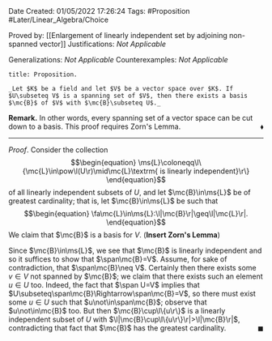 <br />
<br />

Date Created: 01/05/2022 17:26:24
Tags: #Proposition #Later/Linear_Algebra/Choice

Proved by: [[Enlargement of linearly independent set by adjoining non-spanned vector]]
Justifications: _Not Applicable_

Generalizations: _Not Applicable_
Counterexamples: _Not Applicable_

``` ad-Proposition
title: Proposition.

_Let $K$ be a field and let $V$ be a vector space over $K$. If $U\subseteq V$ is a spanning set of $V$, then there exists a basis $\mc{B}$ of $V$ with $\mc{B}\subseteq U$._

```

**Remark.** In other words, every spanning set of a vector space can be cut down to a basis. This proof requires Zorn's Lemma.<span style="float:right;">$\blacklozenge$</span>

---

_Proof_. Consider the collection
$$\begin{equation}
    \ms{L}\coloneqq\l\{\mc{L}\in\pow\l(U\r)\mid\mc{L}\textrm{ is linearly independent}\r\}
\end{equation}$$
of all linearly independent subsets of $U$, and let $\mc{B}\in\ms{L}$ be of greatest cardinality; that is, let $\mc{B}\in\ms{L}$ be such that
$$\begin{equation}
    \fa\mc{L}\in\ms{L}:\l|\mc{B}\r|\geq\l|\mc{L}\r|.
\end{equation}$$
We claim that $\mc{B}$ is a basis for $V$. (**Insert Zorn's Lemma**)

Since $\mc{B}\in\ms{L}$, we see that $\mc{B}$ is linearly independent and so it suffices to show that $\span\mc{B}=V$. Assume, for sake of contradiction, that $\span\mc{B}\neq V$. Certainly then there exists some $v\in V$ not spanned by $\mc{B}$; we claim that there exists such an element $u\in U$ too. Indeed, the fact that $\span U=V$ implies that $U\subseteq\span\mc{B}\Rightarrow\span\mc{B}=V$, so there must exist some $u\in U$ such that $u\not\in\span\mc{B}$; observe that $u\not\in\mc{B}$ too. But then $\mc{B}\cup\l\{u\r\}$ is a linearly independent subset of $U$ with $\l|\mc{B}\cup\l\{u\r\}\r|>\l|\mc{B}\r|$, contradicting that fact that $\mc{B}$ has the greatest cardinality.<span style="float:right;">$\blacksquare$</span>
